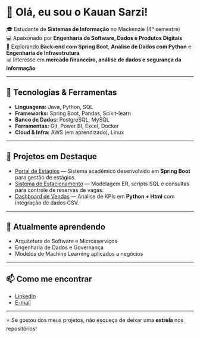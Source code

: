 # 👋 Olá, eu sou o Kauan Sarzi!

🎓 Estudante de **Sistemas de Informação** no Mackenzie (4º semestre)  
💻 Apaixonado por **Engenharia de Software, Dados e Produtos Digitais**  
🚀 Explorando **Back-end com Spring Boot**, **Análise de Dados com Python** e **Engenharia de Infraestrutura**  
📊 Interesse em **mercado financeiro, análise de dados e segurança da informação**

---

## 🔧 Tecnologias & Ferramentas
- **Linguagens:** Java, Python, SQL  
- **Frameworks:** Spring Boot, Pandas, Scikit-learn  
- **Banco de Dados:** PostgreSQL, MySQL  
- **Ferramentas:** Git, Power BI, Excel, Docker  
- **Cloud & Infra:** AWS (em aprendizado), Linux  

---

## 📌 Projetos em Destaque
- [Portal de Estágios](#) — Sistema acadêmico desenvolvido em **Spring Boot** para gestão de estágios.  
- [Sistema de Estacionamento](#) — Modelagem ER, scripts SQL e consultas para controle de reservas de vagas.  
- [Dashboard de Vendas](#) — Análise de KPIs em **Python + Html** com integração de dados CSV.  

---

## 🌱 Atualmente aprendendo
- Arquitetura de Software e Microsserviços  
- Engenharia de Dados e Governança  
- Modelos de Machine Learning aplicados a negócios  

---

## 📫 Como me encontrar
- [LinkedIn](https://www.linkedin.com)  
- [E-mail](mailto:seuemail@gmail.com)  

---

⭐ Se gostou dos meus projetos, não esqueça de deixar uma **estrela** nos repositórios!
